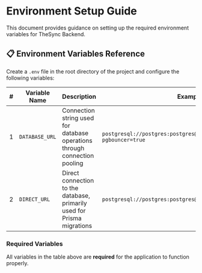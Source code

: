 # Environment Setup Guide

This document provides guidance on setting up the required environment variables for TheSync Backend.

## 📋 Environment Variables Reference

Create a `.env` file in the root directory of the project and configure the following variables:

| #   | Variable Name  | Description                                                               | Example                                                                   |
| --- | -------------- | ------------------------------------------------------------------------- | ------------------------------------------------------------------------- |
| 1   | `DATABASE_URL` | Connection string used for database operations through connection pooling | `postgresql://postgres:postgres@localhost:5432/thesync_db?pgbouncer=true` |
| 2   | `DIRECT_URL`   | Direct connection to the database, primarily used for Prisma migrations   | `postgresql://postgres:postgres@localhost:5432/thesync_db`                |

### Required Variables

All variables in the table above are **required** for the application to function properly.
